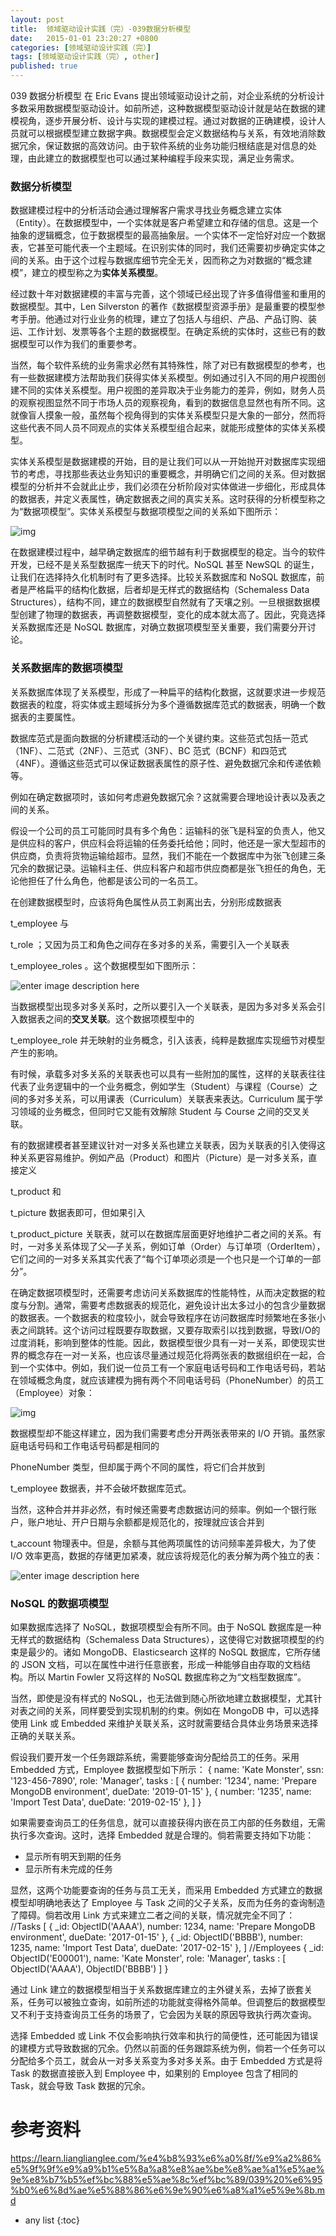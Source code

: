 ```yaml
---
layout: post
title:  领域驱动设计实践（完）-039数据分析模型
date:   2015-01-01 23:20:27 +0800
categories: [领域驱动设计实践（完）]
tags: [领域驱动设计实践（完）, other]
published: true
---
```




039 数据分析模型
在 Eric Evans 提出领域驱动设计之前，对企业系统的分析设计多数采用数据模型驱动设计。如前所述，这种数据模型驱动设计就是站在数据的建模视角，逐步开展分析、设计与实现的建模过程。通过对数据的正确建模，设计人员就可以根据模型建立数据字典。数据模型会定义数据结构与关系，有效地消除数据冗余，保证数据的高效访问。由于软件系统的业务功能归根结底是对信息的处理，由此建立的数据模型也可以通过某种编程手段来实现，满足业务需求。

### 数据分析模型

数据建模过程中的分析活动会通过理解客户需求寻找业务概念建立实体（Entity）。在数据模型中，一个实体就是客户希望建立和存储的信息。这是一个抽象的逻辑概念，位于数据模型的最高抽象层。一个实体不一定恰好对应一个数据表，它甚至可能代表一个主题域。在识别实体的同时，我们还需要初步确定实体之间的关系。由于这个过程与数据库细节完全无关，因而称之为对数据的“概念建模”，建立的模型称之为**实体关系模型**。

经过数十年对数据建模的丰富与完善，这个领域已经出现了许多值得借鉴和重用的数据模型。其中，Len Silverston 的著作《数据模型资源手册》是最重要的模型参考手册。他通过对行业业务的梳理，建立了包括人与组织、产品、产品订购、装运、工作计划、发票等各个主题的数据模型。在确定系统的实体时，这些已有的数据模型可以作为我们的重要参考。

当然，每个软件系统的业务需求必然有其特殊性，除了对已有数据模型的参考，也有一些数据建模方法帮助我们获得实体关系模型。例如通过引入不同的用户视图创建不同的实体关系模型。用户视图的差异取决于业务能力的差异，例如，财务人员的观察视图显然不同于市场人员的观察视角，看到的数据信息显然也有所不同。这就像盲人摸象一般，虽然每个视角得到的实体关系模型只是大象的一部分，然而将这些代表不同人员不同观点的实体关系模型组合起来，就能形成整体的实体关系模型。

实体关系模型是数据建模的开始，目的是让我们可以从一开始抛开对数据库实现细节的考虑，寻找那些表达业务知识的重要概念，并明确它们之间的关系。但对数据模型的分析并不会就此止步，我们必须在分析阶段对实体做进一步细化，形成具体的数据表，并定义表属性，确定数据表之间的真实关系。这时获得的分析模型称之为“数据项模型”。实体关系模型与数据项模型之间的关系如下图所示：

![img](https://learn.lianglianglee.com/%e4%b8%93%e6%a0%8f/%e9%a2%86%e5%9f%9f%e9%a9%b1%e5%8a%a8%e8%ae%be%e8%ae%a1%e5%ae%9e%e8%b7%b5%ef%bc%88%e5%ae%8c%ef%bc%89/assets/104503b0-7fb4-11e9-91b9-2513956f5ea9)

在数据建模过程中，越早确定数据库的细节越有利于数据模型的稳定。当今的软件开发，已经不是关系型数据库一统天下的时代。NoSQL 甚至 NewSQL 的诞生，让我们在选择持久化机制时有了更多选择。比较关系数据库和 NoSQL 数据库，前者是严格扁平的结构化数据，后者却是无样式的数据结构（Schemaless Data Structures），结构不同，建立的数据模型自然就有了天壤之别。一旦根据数据模型创建了物理的数据表，再调整数据模型，变化的成本就太高了。因此，究竟选择关系数据库还是 NoSQL 数据库，对确立数据项模型至关重要，我们需要分开讨论。

### 关系数据库的数据项模型

关系数据库体现了关系模型，形成了一种扁平的结构化数据，这就要求进一步规范数据表的粒度，将实体或主题域拆分为多个遵循数据库范式的数据表，明确一个数据表的主要属性。

数据库范式是面向数据的分析建模活动的一个关键约束。这些范式包括一范式（1NF）、二范式（2NF）、三范式（3NF）、BC 范式（BCNF）和四范式（4NF）。遵循这些范式可以保证数据表属性的原子性、避免数据冗余和传递依赖等。

例如在确定数据项时，该如何考虑避免数据冗余？这就需要合理地设计表以及表之间的关系。

假设一个公司的员工可能同时具有多个角色：运输科的张飞是科室的负责人，他又是供应科的客户，供应科会将运输的任务委托给他；同时，他还是一家大型超市的供应商，负责将货物运输给超市。显然，我们不能在一个数据库中为张飞创建三条冗余的数据记录。运输科主任、供应科客户和超市供应商都是张飞担任的角色，无论他担任了什么角色，他都是该公司的一名员工。

在创建数据模型时，应该将角色属性从员工剥离出去，分别形成数据表

t_employee
与

t_role
；又因为员工和角色之间存在多对多的关系，需要引入一个关联表

t_employee_roles
。这个数据模型如下图所示：

![enter image description here](https://learn.lianglianglee.com/%e4%b8%93%e6%a0%8f/%e9%a2%86%e5%9f%9f%e9%a9%b1%e5%8a%a8%e8%ae%be%e8%ae%a1%e5%ae%9e%e8%b7%b5%ef%bc%88%e5%ae%8c%ef%bc%89/assets/57bcb710-7fbe-11e9-ace0-ad297907c3be)

当数据模型出现多对多关系时，之所以要引入一个关联表，是因为多对多关系会引入数据表之间的**交叉关联**。这个数据项模型中的

t_employee_role
并无映射的业务概念，引入该表，纯粹是数据库实现细节对模型产生的影响。

有时候，承载多对多关系的关联表也可以具有一些附加的属性，这样的关联表往往代表了业务逻辑中的一个业务概念，例如学生（Student）与课程（Course）之间的多对多关系，可以用课表（Curriculum）关联表来表达。Curriculum 属于学习领域的业务概念，但同时它又能有效解除 Student 与 Course 之间的交叉关联。

有的数据建模者甚至建议针对一对多关系也建立关联表，因为关联表的引入使得这种关系更容易维护。例如产品（Product）和图片（Picture）是一对多关系，直接定义

t_product
和

t_picture
数据表即可，但如果引入

t_product_picture
关联表，就可以在数据库层面更好地维护二者之间的关系。有时，一对多关系体现了父—子关系，例如订单（Order）与订单项（OrderItem），它们之间的一对多关系其实代表了“每个订单项必须是一个也只是一个订单的一部分”。

在确定数据项模型时，还需要考虑访问关系数据库的性能特性，从而决定数据的粒度与分割。通常，需要考虑数据表的规范化，避免设计出太多过小的包含少量数据的数据表。一个数据表的粒度较小，就会导致程序在访问数据库时频繁地在多张小表之间跳转。这个访问过程既要存取数据，又要存取索引以找到数据，导致I/O的过度消耗，影响到整体的性能。因此，数据模型很少具有一对一关系，即使现实世界的概念存在一对一关系，也应该尽量通过规范化将两张表的数据组织在一起，合到一个实体中。例如，我们说一位员工有一个家庭电话号码和工作电话号码，若站在领域概念角度，就应该建模为拥有两个不同电话号码（PhoneNumber）的员工（Employee）对象：

![img](https://learn.lianglianglee.com/%e4%b8%93%e6%a0%8f/%e9%a2%86%e5%9f%9f%e9%a9%b1%e5%8a%a8%e8%ae%be%e8%ae%a1%e5%ae%9e%e8%b7%b5%ef%bc%88%e5%ae%8c%ef%bc%89/assets/a1c42190-7fbe-11e9-8b24-8b44cf4ff051)

数据模型却不能这样建立，因为我们需要考虑分开两张表带来的 I/O 开销。虽然家庭电话号码和工作电话号码都是相同的

PhoneNumber
类型，但却属于两个不同的属性，将它们合并放到

t_employee
数据表，并不会破坏数据库范式。

当然，这种合并并非必然，有时候还需要考虑数据访问的频率。例如一个银行账户，账户地址、开户日期与余额都是规范化的，按理就应该合并到

t_account
物理表中。但是，余额与其他两项属性的访问频率差异极大，为了使 I/O 效率更高，数据的存储更加紧凑，就应该将规范化的表分解为两个独立的表：

![enter image description here](https://learn.lianglianglee.com/%e4%b8%93%e6%a0%8f/%e9%a2%86%e5%9f%9f%e9%a9%b1%e5%8a%a8%e8%ae%be%e8%ae%a1%e5%ae%9e%e8%b7%b5%ef%bc%88%e5%ae%8c%ef%bc%89/assets/5faa61b0-7fc4-11e9-ace0-ad297907c3be)

### NoSQL 的数据项模型

如果数据库选择了 NoSQL，数据项模型会有所不同。由于 NoSQL 数据库是一种无样式的数据结构（Schemaless Data Structures），这使得它对数据项模型的约束是最少的。诸如 MongoDB、Elasticsearch 这样的 NoSQL 数据库，它所存储的 JSON 文档，可以在属性中进行任意嵌套，形成一种能够自由存取的文档结构。所以 Martin Fowler 又将这样的 NoSQL 数据库称之为“文档型数据库”。

当然，即使是没有样式的 NoSQL，也无法做到随心所欲地建立数据模型，尤其针对表之间的关系，同样要受到实现机制的约束。例如在 MongoDB 中，可以选择使用 Link 或 Embedded 来维护关联关系，这时就需要结合具体业务场景来选择正确的关联关系。

假设我们要开发一个任务跟踪系统，需要能够查询分配给员工的任务。采用 Embedded 方式，Employee 数据模型如下所示：
{ name: 'Kate Monster', ssn: '123-456-7890', role: 'Manager', tasks : [ { number: '1234', name: 'Prepare MongoDB environment', dueDate: '2019-01-15' }, { number: '1235', name: 'Import Test Data', dueDate: '2019-02-15' }, ] }

如果需要查询员工的任务信息，就可以直接获得内嵌在员工内部的任务数组，无需执行多次查询。这时，选择 Embedded 就是合理的。倘若需要支持如下功能：

* 显示所有明天到期的任务
* 显示所有未完成的任务

显然，这两个功能要查询的任务与员工无关，而采用 Embedded 方式建立的数据模型却明确地表达了 Employee 与 Task 之间的父子关系，反而为任务的查询制造了障碍。倘若改用 Link 方式来建立二者之间的关联，情况就完全不同了：
//Tasks [ { _id: ObjectID('AAAA'), number: 1234, name: 'Prepare MongoDB environment', dueDate: '2017-01-15' }, { _id: ObjectID('BBBB'), number: 1235, name: 'Import Test Data', dueDate: '2017-02-15' }, ] //Employees { _id: ObjectID('E00001'), name: 'Kate Monster', role: 'Manager', tasks : [ ObjectID('AAAA'), ObjectID('BBBB') ] }

通过 Link 建立的数据模型相当于关系数据库建立的主外键关系，去掉了嵌套关系，任务可以被独立查询，如前所述的功能就变得格外简单。但调整后的数据模型又不利于支持查询员工任务的场景了，它会因为关联的原因导致执行两次查询。

选择 Embedded 或 Link 不仅会影响执行效率和执行的简便性，还可能因为错误的建模方式导致数据的冗余。仍然以前面的任务跟踪系统为例，倘若一个任务可以分配给多个员工，就会从一对多关系变为多对多关系。由于 Embedded 方式是将 Task 的数据直接嵌入到 Employee 中，如果别的 Employee 包含了相同的 Task，就会导致 Task 数据的冗余。




# 参考资料

https://learn.lianglianglee.com/%e4%b8%93%e6%a0%8f/%e9%a2%86%e5%9f%9f%e9%a9%b1%e5%8a%a8%e8%ae%be%e8%ae%a1%e5%ae%9e%e8%b7%b5%ef%bc%88%e5%ae%8c%ef%bc%89/039%20%e6%95%b0%e6%8d%ae%e5%88%86%e6%9e%90%e6%a8%a1%e5%9e%8b.md

* any list
{:toc}
